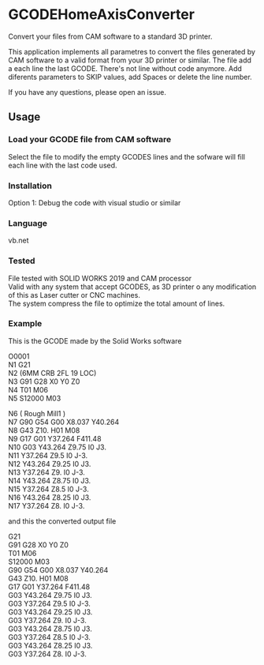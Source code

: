 # GCODEHomeAxisConverter

Convert your files from CAM software to a standard 3D printer.


This application implements all parametres to convert the files generated by CAM software to a valid format from your 3D printer or similar. 
The file add a each line the last GCODE. There's not line without code anymore. 
Add diferents parameters to SKIP values, add Spaces or delete the line number. 

If you have any questions, please open an issue.


## Usage

### Load your GCODE file from CAM software  

Select the file to modify the empty GCODES lines and the sofware will fill each line with the last code used. 

### Installation

Option 1: Debug the code with visual studio or similar


### Language 

vb.net

### Tested

File tested with SOLID WORKS 2019 and CAM processor  
Valid with any system that accept GCODES, as 3D printer o any modification of this as Laser cutter or CNC machines.   
The system compress the file to optimize the total amount of lines. 


### Example

This is the GCODE made by the Solid Works software

O0001  
N1 G21  
N2 (6MM CRB 2FL 19 LOC)  
N3 G91 G28 X0 Y0 Z0  
N4 T01 M06  
N5 S12000 M03  

N6 ( Rough Mill1 )  
N7 G90 G54 G00 X8.037 Y40.264  
N8 G43 Z10. H01 M08  
N9 G17 G01 Y37.264 F411.48  
N10 G03 Y43.264 Z9.75 I0 J3.  
N11 Y37.264 Z9.5 I0 J-3.  
N12 Y43.264 Z9.25 I0 J3.  
N13 Y37.264 Z9. I0 J-3.  
N14 Y43.264 Z8.75 I0 J3.  
N15 Y37.264 Z8.5 I0 J-3.  
N16 Y43.264 Z8.25 I0 J3.  
N17 Y37.264 Z8. I0 J-3.  

and this the converted output file

G21  
G91 G28 X0 Y0 Z0  
T01 M06  
S12000 M03  
G90 G54 G00 X8.037 Y40.264  
G43 Z10. H01 M08  
G17 G01 Y37.264 F411.48  
G03 Y43.264 Z9.75 I0 J3.  
G03 Y37.264 Z9.5 I0 J-3.  
G03 Y43.264 Z9.25 I0 J3.  
G03 Y37.264 Z9. I0 J-3.  
G03 Y43.264 Z8.75 I0 J3.  
G03 Y37.264 Z8.5 I0 J-3.  
G03 Y43.264 Z8.25 I0 J3.  
G03 Y37.264 Z8. I0 J-3.  
 
